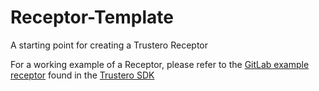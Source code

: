 # Receptor-Template
A starting point for creating a Trustero Receptor

For a working example of a Receptor, please refer
to the [GitLab example receptor](https://github.com/trustero/api/blob/main/go/examples/gitlab_receptor/main.go) found in the 
[Trustero SDK](https://github.com/trustero/api)
